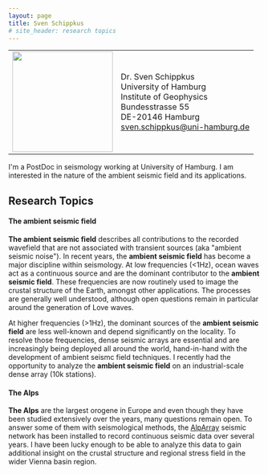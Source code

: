 ```yaml
---
layout: page
title: Sven Schippkus
# site_header: research topics
---
```


|||
|:-|:-|
|<img src="/home/data/profile.png" width="200"/>|Dr. Sven Schippkus<br />University of Hamburg<br />Institute of Geophysics<br />Bundesstrasse 55<br />DE-20146 Hamburg<br />sven.schippkus@uni-hamburg.de|

I'm a PostDoc in seismology working at University of Hamburg. I am interested in the nature of the ambient seismic field and its applications.

## Research Topics

#### The ambient seismic field

**The ambient seismic field** describes all contributions to the recorded wavefield that are not associated with transient sources (aka "ambient seismic noise"). In recent years, the **ambient seismic field** has become a major discipline within seismology. At low frequencies (<1Hz), ocean waves act as a continuous source and are the dominant contributor to the **ambient seismic field**. These frequencies are now routinely used to image the crustal structure of the Earth, amongst other applications. The processes are generally well understood, although open questions remain in particular around the generation of Love waves.

At higher frequencies (>1Hz), the dominant sources of the **ambient seismic field** are less well-known and depend significantly on the locality. To resolve those frequencies, dense seismic arrays are essential and are increasingly being deployed all around the world, hand-in-hand with the development of ambient seismc field techniques. I recently had the opportunity to analyze the **ambient seismic field** on an industrial-scale dense array (10k stations).

#### The Alps

**The Alps** are the largest orogene in Europe and even though they have been studied extensively over the years, many questions remain open. To answer some of them with seismological methods, the [AlpArray](http://www.alparray.ethz.ch) seismic network has been installed to record continuous seismic data over several years. I have been lucky enough to be able to analyze this data to gain additional insight on the crustal structure and regional stress field in the wider Vienna basin region.
